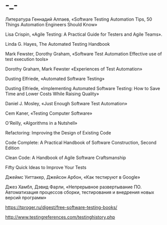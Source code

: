 # -_-

Литература
Геннадий Алпаев, «Software Testing Automation Tips, 50 Things Automation Engineers Should Know»

Lisa Crispin, «Agile Testing: A Practical Guide for Testers and Agile Teams». 

Linda G. Hayes, The Automated Testing Handbook

Mark Fewster, Dorothy Graham, «Software Test Automation Effective use of test execution tools»

Dorothy Graham, Mark Fewster «Experiences of Test Automation»

Dusting Elfriede, «Automated Software Testing»

Dusting Elfriede, «Implementing Automated Software Testing: How to Save Time and Lower Costs While Raising Quality»

Daniel J. Mosley, «Just Enough Software Test Automation»

Cem Kaner, «Testing Computer Software»

O'Reilly, «Algorithms in a Nutshell»

Refactoring: Improving the Design of Existing Code

Code Complete: A Practical Handbook of Software Construction, Second Edition

Clean Code: A Handbook of Agile Software Craftsmanship

Fifty Quick Ideas to Improve Your Tests

Джеймс Уиттакер, Джейсон Арбон, «Как тестируют в Google»

Джез Хамбл, Дэвид Фарли, «Непрерывное развертывание ПО. Автоматизация процессов сборки, тестирования и внедрения новых версий программ»

https://tproger.ru/digest/free-software-testing-books/

http://www.testingreferences.com/testinghistory.php

